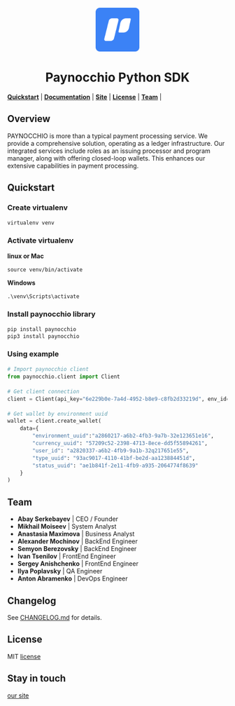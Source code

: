 <p align="center">
<img style="align:center;" src="resources/logo.png" alt="Paynocchio Logo" width="100"/>
<h1 align="center">Paynocchio Python SDK</h1>
</p>

**[Quickstart](#Quickstart)** |
**[Documentation](https://github.com/PAYNOCCHIO/paynocchio-api-alpha/tree/doc/readme-feature/API)** |
**[Site](https://paynocchio.com/)** |
**[License](#License)** |
**[Team](#Team)** |

## Overview
PAYNOCCHIO is more than a typical payment processing service. We provide a comprehensive solution, operating as a ledger infrastructure. Our integrated services include roles as an issuing processor and program manager, along with offering closed-loop wallets. This enhances our extensive capabilities in payment processing.

## Quickstart

### Create virtualenv
```
virtualenv venv
```

### Activate virtualenv

**linux or Mac**
```
source venv/bin/activate
```
**Windows**
```
.\venv\Scripts\activate
```

### Install paynocchio library
```
pip install paynocchio
pip3 install paynocchio
```

### Using example

```python
# Import paynocchio client
from paynocchio.client import Client

# Get client connection
client = Client(api_key="6e229b0e-7a4d-4952-b8e9-c8fb2d33219d", env_id="a2860217-a6b2-4fb9-9a7b-32e217651e16", user_id=user)

# Get wallet by environment uuid
wallet = client.create_wallet(
    data={
        "environment_uuid":"a2860217-a6b2-4fb3-9a7b-32e123651e16",
        "currency_uuid": "57209c52-2398-4713-8ece-dd5f55894261",
        "user_id": "a2820337-a6b2-4fb9-9a1b-32q217651e55",
        "type_uuid": "93ac9017-4110-41bf-be2d-aa123884451d",
        "status_uuid": "ae1b841f-2e11-4fb9-a935-2064774f8639"
    }
)
```

## Team

- __Abay Serkebayev__        | CEO / Founder
- __Mikhail Moiseev__        | System Analyst
- __Anastasia Maximova__     | Business Analyst
- __Alexander Mochinov__     | BackEnd Engineer
- __Semyon Berezovsky__      | BackEnd Engineer
- __Ivan Tsenilov__          | FrontEnd Engineer
- __Sergey Anishchenko__     | FrontEnd Engineer
- __Ilya Poplavsky__         | QA Engineer
- __Anton Abramenko__        | DevOps Engineer

## Changelog
See [CHANGELOG.md](https://github.com/PAYNOCCHIO/paynocchio-api-alpha/blob/main/CHANGELOG.md) for details.

## License
MIT [license](https://github.com/PAYNOCCHIO/paynocchio-api-alpha/blob/main/LICENSE)

## Stay in touch
[our site](https://paynocchio.com/team)
